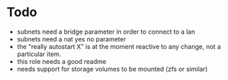 # Todo

* subnets need a bridge parameter in order to connect to a lan 
* subnets need a nat yes no parameter 
* the "really autostart X" is at the moment reactive to any change, not a particular item.
* this role needs a good readme
* needs support for storage volumes to be mounted (zfs or similar)
